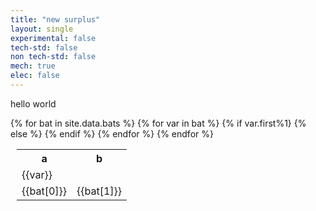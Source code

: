 ```yaml
---
title: "new surplus"
layout: single
experimental: false
tech-std: false
non tech-std: false
mech: true
elec: false
---
```


hello world  

<table style = "margin-left:10px">
  <tr>
    <th> a </th>
    <th> b </th>
  </tr>
  {% for bat in site.data.bats %}
    {% for var in bat %}
      {% if var.first%1}
  <tr> 
    <td>{{var}} </td>
  </tr>
      {% else %}
  <tr>
    <td> {{bat[0]}} </td>
    <td> {{bat[1]}} </td>
  </tr>
      {% endif %}
    {% endfor %}  
  {% endfor %}
</table>
